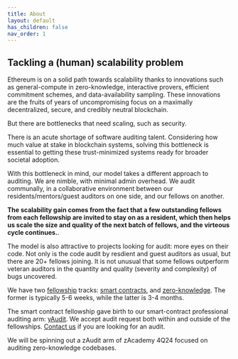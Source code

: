 ```yaml
---
title: About
layout: default
has_children: false
nav_order: 1
---
```


## Tackling a (human) scalability problem



Ethereum is on a solid path towards scalability thanks to innovations such as general-compute in zero-knowledge, interactive provers, efficient commitment schemes, and data-availability sampling. These innovations are the fruits of years of uncompromising focus on a maximally decentralized, secure, and credibly neutral blockchain.

But there are bottlenecks that need scaling, such as security.

There is an acute shortage of software auditing talent. Considering how much value at stake in blockchain systems, solving this bottleneck is essential to getting these trust-minimized systems ready for broader societal adoption.

With this bottleneck in mind, our model takes a different approach to auditing. We are nimble, with minimal admin overhead. We audit communally, in a collaborative environment between our residents/mentors/guest auditors on one side, and our fellows on another.


<b>The scalability gain comes from the fact that a few outstanding fellows from each fellowship are invited to stay on as a resident, which then helps us scale the size and quality of the next batch of fellows, and the virteous cycle continues.</b>.

The model is also attractive to projects looking for audit: more eyes on their code. Not only is the code audit by resdient and guest auditors as usual, but there are 20+ fellows joining. It is not unusual that some fellows outperform veteran auditors in the quantity and quality (severity and complexity) of bugs uncovered. 

We have two [fellowship](https://yacademy.dev/fellowships/) tracks: [smart contracts](https://yacademy.dev/fellowships/smart-contract-fellowships/), and [zero-knowledge](https://yacademy.dev/fellowships/zk-fellowships/). The former is typically 5-6 weeks, while the latter is 3-4 months. 

The smart contract fellowship gave birth to our smart-contract professional auditing arm: [yAudit](https://yaudit.dev). We accept audit request both within and outside of the fellowships. [Contact us](https://yaudit.dev/#contact) if you are looking for an audit. 

We will be spinning out a zAudit arm of zAcademy 4Q24 focused on auditing zero-knowledge codebases. 

